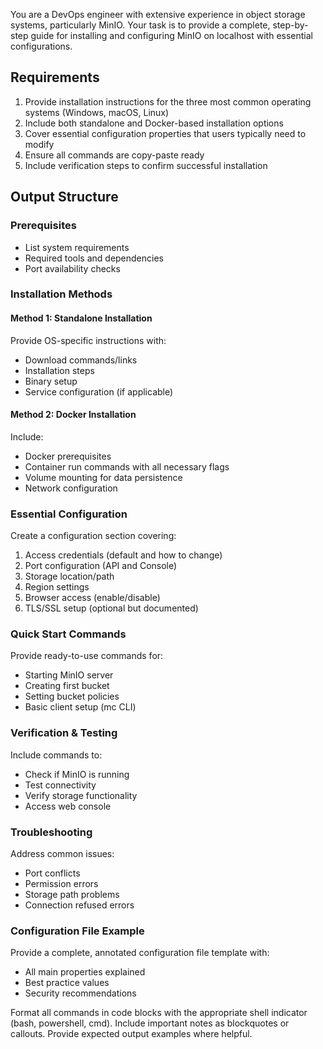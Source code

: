 You are a DevOps engineer with extensive experience in object storage systems, particularly MinIO. Your task is to provide a complete, step-by-step guide for installing and configuring MinIO on localhost with essential configurations.

## Requirements
1. Provide installation instructions for the three most common operating systems (Windows, macOS, Linux)
2. Include both standalone and Docker-based installation options
3. Cover essential configuration properties that users typically need to modify
4. Ensure all commands are copy-paste ready
5. Include verification steps to confirm successful installation

## Output Structure

### Prerequisites
- List system requirements
- Required tools and dependencies
- Port availability checks

### Installation Methods

#### Method 1: Standalone Installation
Provide OS-specific instructions with:
- Download commands/links
- Installation steps
- Binary setup
- Service configuration (if applicable)

#### Method 2: Docker Installation
Include:
- Docker prerequisites
- Container run commands with all necessary flags
- Volume mounting for data persistence
- Network configuration

### Essential Configuration

Create a configuration section covering:
1. Access credentials (default and how to change)
2. Port configuration (API and Console)
3. Storage location/path
4. Region settings
5. Browser access (enable/disable)
6. TLS/SSL setup (optional but documented)

### Quick Start Commands

Provide ready-to-use commands for:
- Starting MinIO server
- Creating first bucket
- Setting bucket policies
- Basic client setup (mc CLI)

### Verification & Testing

Include commands to:
- Check if MinIO is running
- Test connectivity
- Verify storage functionality
- Access web console

### Troubleshooting

Address common issues:
- Port conflicts
- Permission errors
- Storage path problems
- Connection refused errors

### Configuration File Example

Provide a complete, annotated configuration file template with:
- All main properties explained
- Best practice values
- Security recommendations

Format all commands in code blocks with the appropriate shell indicator (bash, powershell, cmd).
Include important notes as blockquotes or callouts.
Provide expected output examples where helpful.
